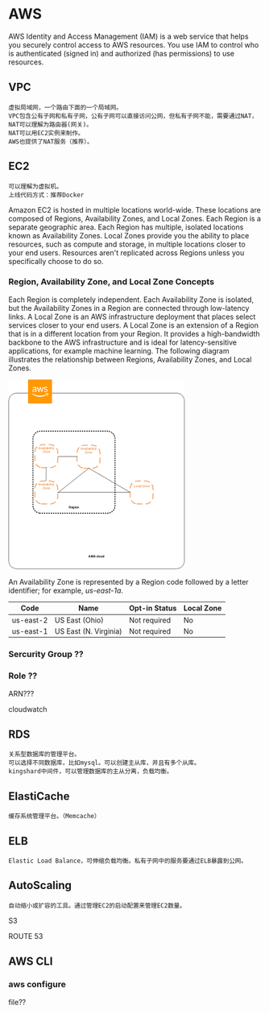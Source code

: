 # AWS

AWS Identity and Access Management (IAM) is a web service that helps you securely control access to AWS resources. You use IAM to control who is authenticated (signed in) and authorized (has permissions) to use resources.

## VPC
    虚拟局域网，一个路由下面的一个局域网。
    VPC包含公有子网和私有子网，公有子网可以直接访问公网，但私有子网不能，需要通过NAT，NAT可以理解为路由器(网关)。
    NAT可以用EC2实例来制作。
    AWS也提供了NAT服务（推荐）。

## EC2
    可以理解为虚拟机。
    上线代码方式：推荐Docker

Amazon EC2 is hosted in multiple locations world-wide. These locations are composed of Regions, Availability Zones, and Local Zones. Each Region is a separate geographic area. Each Region has multiple, isolated locations known as Availability Zones. Local Zones provide you the ability to place resources, such as compute and storage, in multiple locations closer to your end users. Resources aren't replicated across Regions unless you specifically choose to do so.

### Region, Availability Zone, and Local Zone Concepts
Each Region is completely independent. Each Availability Zone is isolated, but the Availability Zones in a Region are connected through low-latency links. A Local Zone is an AWS infrastructure deployment that places select services closer to your end users. A Local Zone is an extension of a Region that is in a different location from your Region. It provides a high-bandwidth backbone to the AWS infrastructure and is ideal for latency-sensitive applications, for example machine learning. The following diagram illustrates the relationship between Regions, Availability Zones, and Local Zones.

![Region](./img/aws_regions.png)

An Availability Zone is represented by a Region code followed by a letter identifier; for example, _us-east-1a_.

| Code |   Name  |  Opt-in Status | Local Zone |
| ---- | ------- | -------------- | ---------- |
| us-east-2 | US East (Ohio) | Not required | No |
| us-east-1 | US East (N. Virginia) | Not required | No |


### Sercurity Group ??

### Role ??

ARN???

cloudwatch



## RDS
    关系型数据库的管理平台。
    可以选择不同数据库，比如mysql。可以创建主从库，并且有多个从库。
    kingshard中间件，可以管理数据库的主从分离，负载均衡。

## ElastiCache
    缓存系统管理平台。（Memcache）

## ELB
    Elastic Load Balance，可伸缩负载均衡。私有子网中的服务要通过ELB暴露到公网。

## AutoScaling
    自动缩小或扩容的工具。通过管理EC2的启动配置来管理EC2数量。

S3

ROUTE 53

## AWS CLI

### aws configure

file??
